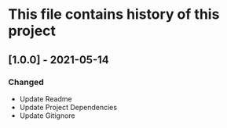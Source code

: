 # This file contains history of this project

## [1.0.0] - 2021-05-14
### Changed
- Update Readme
- Update Project Dependencies
- Update Gitignore

